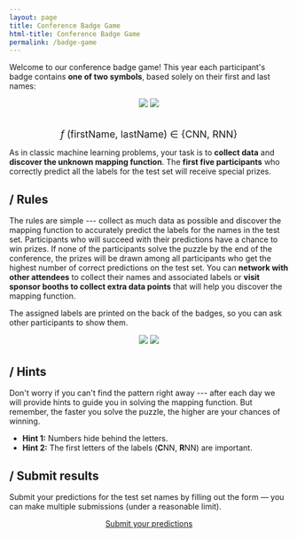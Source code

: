 ```yaml
---
layout: page
title: Conference Badge Game
html-title: Conference Badge Game
permalink: /badge-game
---
```


Welcome to our conference badge game! This year each participant's badge contains **one of two symbols**, based solely on their first and last names:

<div align="center" style="margin-bottom: 30px;">
    <img class="width-100 width-max-300px photo" style="margin-bottom: 5px; border: 0;" src="{{ "./images/optimized/badge-game-800x800/CNN.webp" | relative_url }}">
    <img class="width-100 width-max-300px photo" style="margin-bottom: 5px; border: 0;" src="{{ "./images/optimized/badge-game-800x800/RNN.webp" | relative_url }}">
</div>

<span style="font-size: 1.25em; text-align: center; display: block;">
    <span style="letter-spacing: 5px; font-style: italic;">f</span>(firstName, lastName) ∈ {CNN, RNN}
</span>

As in classic machine learning problems, your task is to **collect data** and **discover the unknown mapping function**.
The **first five participants** who correctly predict all the labels for the test set will receive special prizes. 


## / Rules

The rules are simple --- collect as much data as possible and discover the mapping function to accurately predict the labels for the names in the test set. Participants who will succeed with their predictions have a chance to win prizes. If none of the participants solve the puzzle by the end of the conference, the prizes will be drawn among all participants who get the highest number of correct predictions on the test set.
You can **network with other attendees** to collect their names and associated labels or **visit sponsor booths to collect extra data points** that will help you discover the mapping function.

The assigned labels are printed on the back of the badges, so you can ask other participants to show them.

<div align="center" style="margin-bottom: 30px;">
    <img class="width-100 width-max-300px photo" style="margin-bottom: 5px;" src="{{ "./images/optimized/badge-game-800x800/badge-cnn.webp" | relative_url }}">
    <img class="width-100 width-max-300px photo" style="margin-bottom: 5px;" src="{{ "./images/optimized/badge-game-800x800/badge-rnn.webp" | relative_url }}">
</div>

## / Hints

Don't worry if you can't find the pattern right away --- after each day we will provide hints to guide you in solving the mapping function. But remember, the faster you solve the puzzle, the higher are your chances of winning.

- **Hint 1:** Numbers hide behind the letters.
- **Hint 2:** The first letters of the labels (**C**NN, **R**NN) are important.

## / Submit results

Submit your predictions for the test set names by filling out the form — you can make multiple submissions (under a reasonable limit).

<div align="center" style="margin-bottom: 30px;">
    <a href="https://mlinpl2025-badge-game.paperform.co" class="btn btn-default btn-lg btn-nonactive" target="_blank" disabled><i class="fa-solid fa-list"></i> Submit your predictions</a>
</div>

<!-- Submissions are closed. -->
